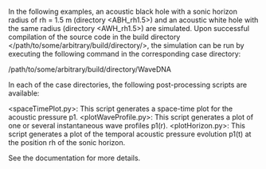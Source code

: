 In the following examples, an acoustic black hole with a sonic horizon radius of rh = 1.5 m (directory <ABH_rh1.5>) and an acoustic white hole with the same radius (directory <AWH_rh1.5>) are simulated. Upon successful compilation of the source code in the build directory </path/to/some/arbitrary/build/directory/>, the simulation can be run by executing the following command in the corresponding case directory:

/path/to/some/arbitrary/build/directory/WaveDNA

In each of the case directories, the following post-processing scripts are available:

<spaceTimePlot.py>: This script generates a space-time plot for the acoustic pressure p1.
<plotWaveProfile.py>: This script generates a plot of one or several instantaneous wave profiles p1(r).
<plotHorizon.py>: This script generates a plot of the temporal acoustic pressure evolution p1(t) at the position rh of the sonic horizon.

See the documentation for more details.
